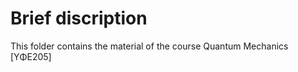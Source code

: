 # **Brief discription**

This folder contains the material of the course Quantum Mechanics [ΥΦΕ205]
